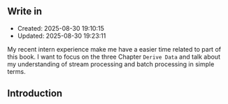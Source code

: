 
## Write in
- Created: 2025-08-30 19:10:15
- Updated: 2025-08-30 19:23:11

My recent intern experience make me have a easier time related to part of this book. I want to focus on the three Chapter `Derive Data` and talk about my understanding of stream processing and batch processing in simple terms.


## Introduction
